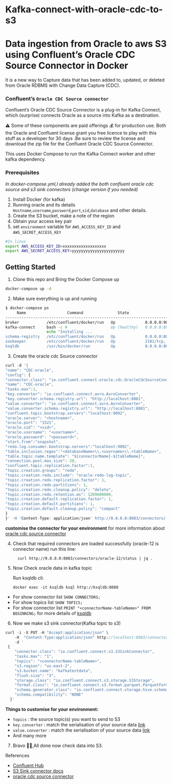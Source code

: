 # Kafka-connect-with-oracle-cdc-to-s3
# Data ingestion from Oracle to  aws S3 using Confluent’s Oracle CDC Source Connector in Docker 

It is a new way to Capture data that has been added to, updated, or deleted from Oracle RDBMS with Change Data Capture (CDC).
### Confluent’s `Oracle CDC Source connector`
Confluent’s Oracle CDC Source Connector is a plug-in for Kafka Connect, which (surprise) connects Oracle as a source into Kafka as a destination.

⚠️ Some of these components are paid offerings 💰 for production use. Both the Oracle and Confluent license grant you free licence to play with this stuff as a developer for 30 days .Be sure to review the license and download the zip file for the Confluent Oracle CDC Source Connector.

This uses Docker Compose to run the Kafka Connect worker and other kafka dependency.
### Prerequisites
*In docker-compose.yml,I already added the both confluent oracle cdc source and s3 sink connectors (change version if you needed)*
1. Install Docker (for kafka)
2. Running oracle and its details `Hostname`,`username`,`password`,`port`,`sid`,`database` and other details.
3. Create the S3 bucket, make a note of the region
4. Obtain your access key pair
5. set `environment` variable for `AWS_ACCESS_KEY_ID` and `AWS_SECRET_ACCESS_KEY` 

```bash
#In linux
export AWS_ACCESS_KEY_ID=xxxxxxxxxxxxxxxxxxx
export AWS_SECRET_ACCESS_KEY=yyyyyyyyyyyyyyyyyyyyyyy
```
## Getting Started
1. Clone this repo and Bring the Docker Compose up

```bash
docker-compose up -d
```

2. Make sure everything is up and running

```bash
$ docker-compose ps
     Name                  Command               State                    Ports
---------------------------------------------------------------------------------------------
broker            /etc/confluent/docker/run   Up             0.0.0.0:9092->9092/tcp
kafka-connect     bash -c #                   Up (healthy)   0.0.0.0:8083->8083/tcp, 9092/tcp
                  echo "Installing ...
schema-registry   /etc/confluent/docker/run   Up             0.0.0.0:8081->8081/tcp
zookeeper         /etc/confluent/docker/run   Up             2181/tcp, 2888/tcp, 3888/tcp
ksqldb            /usr/bin/docker/run         Up             0.0.0.0:8088->8088/tcp

```

3. Create the oracle cdc Source connector

```javascript
curl -d '{
"name": "CDC-oracle",
"config": {
"connector.class": "io.confluent.connect.oracle.cdc.OracleCdcSourceConnector",
"name": "CDC-oracle",
"tasks.max":1,
"key.converter": "io.confluent.connect.avro.AvroConverter",
"key.converter.schema.registry.url": "http://localhost:8081",
"value.converter": "io.confluent.connect.avro.AvroConverter",
"value.converter.schema.registry.url": "http://localhost:8081",
"confluent.topic.bootstrap.servers":"localhost:9092",
"oracle.server": "<hostname>",
"oracle.port": "1521",
"oracle.sid": "<sid>",
"oracle.username": "<username>",
"oracle.password": "<password>",
"start.from":"snapshot",
"redo.log.consumer.bootstrap.servers":"localhost:9092",
"table.inclusion.regex":"<databaseName>\\.<username>\\.<tableName>",
"table.topic.name.template": "${connectorName}-${tableName}",
"connection.pool.max.size": 20,
"confluent.topic.replication.factor":1,
"topic.creation.groups": "redo",
"topic.creation.redo.include": "oracle-redo-log-topic",
"topic.creation.redo.replication.factor": 1,
"topic.creation.redo.partitions": 1,
"topic.creation.redo.cleanup.policy": "delete",
"topic.creation.redo.retention.ms": 1209600000,
"topic.creation.default.replication.factor": 1,
"topic.creation.default.partitions": 1,
"topic.creation.default.cleanup.policy": "compact"
}
}' -H 'Content-Type: application/json' http://0.0.0.0:8083/connectors/
```
**customise the connector for your environment** for more information about [oracle cdc source connector](https://docs.confluent.io/kafka-connect-oracle-cdc/current/configuration-properties.html)

4. Check that required connectors are loaded successfully
  (oracle-12 is connector name)
  run this line:
   
         curl http://0.0.0.0:8083/connectors/oracle-12/status | jq .
5. Now Check oracle data in kafka topic

    Run ksqldb cli:
   
       docker exec -it ksqldb ksql http://ksqldb:8088

*  For show connector list `SHOW CONNECTORS;`
*  For show topics list `SHOW TOPICS;`
*  For show connector list `PRINT "<connectorName-tableName>" FROM BEGINNING;`
for more details of [ksqldb](https://docs.ksqldb.io/en/latest/developer-guide/ksqldb-reference/create-connector/) 
   
6. Now we make s3 sink connector(Kafka topic to s3)

```javascript
curl -i -X PUT -H "Accept:application/json" \
    -H  "Content-Type:application/json" http://localhost:8083/connectors/sink-s3/config \
    -d '
 {
    "connector.class": "io.confluent.connect.s3.S3SinkConnector",
    "tasks.max": "1",
    "topics": "<connectorName-tableName>",
    "s3.region": "us-east-2",
    "s3.bucket.name": "kafkatestdata",
    "flush.size": "3",
    "storage.class": "io.confluent.connect.s3.storage.S3Storage",
    "format.class": "io.confluent.connect.s3.format.parquet.ParquetFormat",
    "schema.generator.class": "io.confluent.connect.storage.hive.schema.DefaultSchemaGenerator",
    "schema.compatibility": "NONE"
  }'
```


**Things to customise for your environment:**

* `topics` :  the source topic(s) you want to send to S3
* `key.converter` : match the serialisation of your source data [link](https://www.confluent.io/blog/kafka-connect-deep-dive-converters-serialization-explained/)
* `value.converter` : match the serialisation of your source data [link](https://www.confluent.io/blog/kafka-connect-deep-dive-converters-serialization-explained/)
* And many more


7. Bravo 🎉🎉,All done now check data into S3.

References

* [Confluent Hub](https://hub.confluent.io)
* [S3 Sink connector docs](https://docs.confluent.io/current/connect/kafka-connect-s3/index.html#connect-s3)
* [oracle cdc source connector](https://docs.confluent.io/kafka-connect-oracle-cdc/current/configuration-properties.html)
